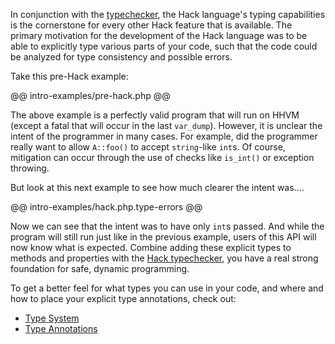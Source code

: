 In conjunction with the [typechecker](../typechecker/intro.md), the Hack language's typing capabilities is the cornerstone for every other Hack feature that is available. The primary motivation for the development of the Hack language was to be able to explicitly type various parts of your code, such that the code could be analyzed for type consistency and possible errors.

Take this pre-Hack example:

@@ intro-examples/pre-hack.php @@

The above example is a perfectly valid program that will run on HHVM (except a fatal that will occur in the last `var_dump`). However, it is unclear the intent of the programmer in many cases. For example, did the programmer really want to allow `A::foo()` to accept `string`-like `int`s. Of course, mitigation can occur through the use of checks like `is_int()` or exception throwing.

But look at this next example to see how much clearer the intent was....

@@ intro-examples/hack.php.type-errors @@ 

Now we can see that the intent was to have only `int`s passed. And while the program will still run just like in the previous example, users of this API will now know what is expected. Combine adding these explicit types to methods and properties with the [Hack typechecker](../typechecker/intro.md), you have a real strong foundation for safe, dynamic programming.

To get a better feel for what types you can use in your code, and where and how to place your explicit type annotations, check out:

- [Type System](type-system.md)
- [Type Annotations](annotations.md)
